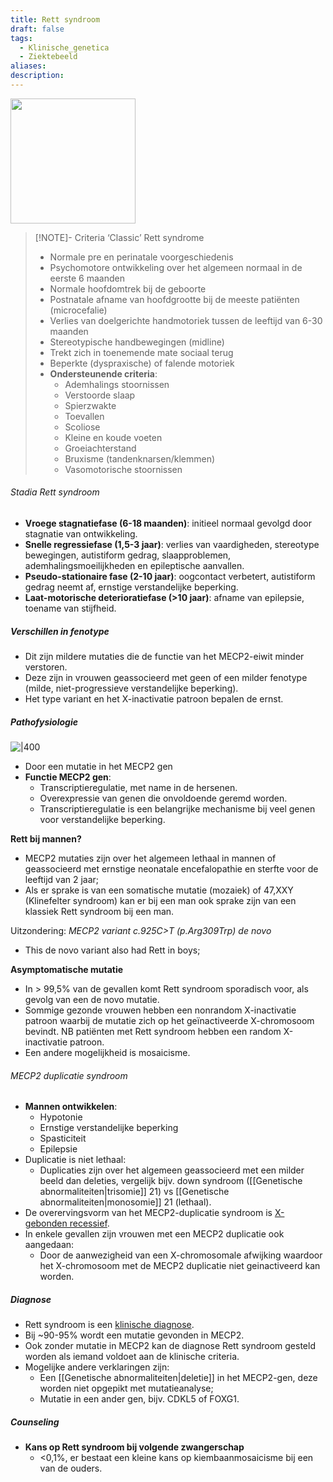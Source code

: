 ```yaml
---
title: Rett syndroom
draft: false
tags:
  - Klinische_genetica
  - Ziektebeeld
aliases: 
description:
---
```


<img width="200px" src="https:/i.imgur.com/9kMprQx.png"></img>


  > [!NOTE]- Criteria ‘Classic’ Rett syndrome
  > - Normale pre en perinatale voorgeschiedenis
  > - Psychomotore ontwikkeling over het algemeen normaal in de eerste 6 maanden
  > - Normale hoofdomtrek bij de geboorte
  > - Postnatale afname van hoofdgrootte bij de meeste patiënten (microcefalie)
  > - Verlies van doelgerichte handmotoriek tussen de leeftijd van 6-30 maanden
  > - Stereotypische handbewegingen (midline)
  > - Trekt zich in toenemende mate sociaal terug
  > - Beperkte (dyspraxische) of falende motoriek 
  > - **Ondersteunende criteria**:
  > 	- Ademhalings stoornissen
  > 	- Verstoorde slaap
  > 	- Spierzwakte
  > 	- Toevallen
  > 	- Scoliose
  > 	- Kleine en koude voeten
  > 	- Groeiachterstand
  > 	- Bruxisme (tandenknarsen/klemmen)
  > 	- Vasomotorische stoornissen



###### Stadia Rett syndroom
- **Vroege stagnatiefase (6-18 maanden)**: initieel normaal gevolgd door stagnatie van ontwikkeling.
- **Snelle regressiefase (1,5-3 jaar)**: verlies van vaardigheden, stereotype bewegingen, autistiform gedrag, slaapproblemen, ademhalingsmoeilijkheden en epileptische aanvallen.
- **Pseudo-stationaire fase (2-10 jaar)**: oogcontact verbetert, autistiform gedrag neemt af, ernstige verstandelijke beperking.
- **Laat-motorische deterioratiefase (>10 jaar)**: afname van epilepsie, toename van stijfheid.

##### Verschillen in fenotype
- Dit zijn mildere mutaties die de functie van het MECP2-eiwit minder verstoren. 
- Deze zijn in vrouwen geassocieerd met geen of een milder fenotype (milde, niet-progressieve verstandelijke beperking).
- Het type variant en het X-inactivatie patroon bepalen de ernst.

##### Pathofysiologie

![|400](https://i.imgur.com/eD9X9lT.png)
- Door een mutatie in het MECP2 gen
- **Functie MECP2 gen**: 
	- Transcriptieregulatie, met name in de hersenen. 
	- Overexpressie van genen die onvoldoende geremd worden. 
	- Transcriptieregulatie is een belangrijke mechanisme bij veel genen voor verstandelijke beperking. 

**Rett bij mannen?**
- MECP2 mutaties zijn over het algemeen lethaal in mannen of geassocieerd met ernstige neonatale encefalopathie en sterfte voor de leeftijd van 2 jaar;
- Als er sprake is van een somatische mutatie (mozaiek) of 47,XXY (Klinefelter syndroom) kan er bij een man ook sprake zijn van een klassiek Rett syndroom bij een man.

Uitzondering: *MECP2 variant c.925C>T (p.Arg309Trp) de novo*
- This de novo variant also had Rett in boys;

**Asymptomatische mutatie**
- In > 99,5% van de gevallen komt Rett syndroom sporadisch voor, als gevolg van een de novo mutatie. 
- Sommige gezonde vrouwen hebben een nonrandom X-inactivatie patroon waarbij de mutatie zich op het geïnactiveerde X-chromosoom bevindt. NB patiënten met Rett syndroom hebben een random X-inactivatie patroon. 
- Een andere mogelijkheid is mosaicisme.

###### MECP2 duplicatie syndroom
- **Mannen ontwikkelen**:
	- Hypotonie
	- Ernstige verstandelijke beperking
	- Spasticiteit
	- Epilepsie 
- Duplicatie is niet lethaal:
	- Duplicaties zijn over het algemeen geassocieerd met een milder beeld dan deleties, vergelijk bijv. down syndroom ([[Genetische abnormaliteiten|trisomie]] 21) vs [[Genetische abnormaliteiten|monosomie]] 21 (lethaal).
- De overervingsvorm van het MECP2-duplicatie syndroom is <u>X-gebonden recessief</u>. 
- In enkele gevallen zijn vrouwen met een MECP2 duplicatie ook aangedaan:
	- Door de aanwezigheid van een X-chromosomale afwijking waardoor het X-chromosoom met de MECP2 duplicatie niet geinactiveerd kan worden. 


##### Diagnose
- Rett syndroom is een <u>klinische diagnose</u>. 
- Bij ~90-95% wordt een mutatie gevonden in MECP2. 
- Ook zonder mutatie in MECP2 kan de diagnose Rett syndroom gesteld worden als iemand voldoet aan de klinische criteria.
- Mogelijke andere verklaringen zijn:
	- Een [[Genetische abnormaliteiten|deletie]] in het MECP2-gen, deze worden niet opgepikt met mutatieanalyse;
	- Mutatie in een ander gen, bijv. CDKL5 of FOXG1.

##### Counseling
- **Kans op Rett syndroom bij volgende zwangerschap**
	- <0,1%, er bestaat een kleine kans op kiembaanmosaicisme bij een van de ouders.




